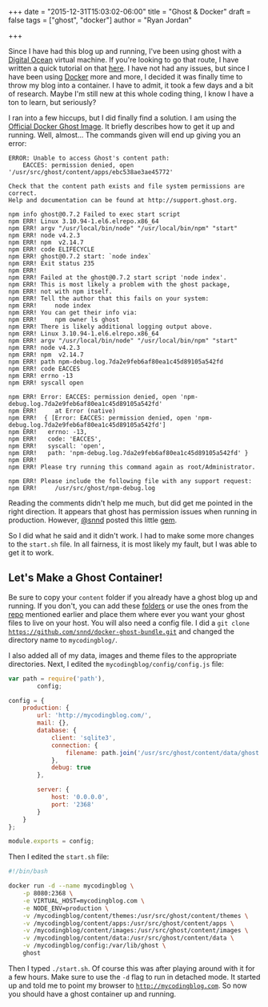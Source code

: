 +++
date = "2015-12-31T15:03:02-06:00"
title = "Ghost & Docker"
draft = false
tags = ["ghost", "docker"]
author = "Ryan Jordan"

+++

Since I have had this blog up and running, I've been using ghost with a [Digital Ocean](https://www.digitalocean.com/) virtual machine. If you're looking to go that route, I have written a quick tutorial on that [here](http://mycodingblog.com/up-and-running-with-ghost-and-digital-ocean/). I have not had any issues, but since I have been using [Docker](https://www.docker.com/) more and more, I decided it was finally time to throw my blog into a container. I have to admit, it took a few days and a bit of research. Maybe I'm still new at this whole coding thing, I know I have a ton to learn, but seriously?

I ran into a few hiccups, but I did finally find a solution. I am using the [Official Docker Ghost Image](https://hub.docker.com/_/ghost/). It briefly describes how to get it up and running. Well, almost... The commands given will end up giving you an error:

<!--more-->

```none
ERROR: Unable to access Ghost's content path:
	EACCES: permission denied, open '/usr/src/ghost/content/apps/ebc538ae3ae45772'

Check that the content path exists and file system permissions are correct.
Help and documentation can be found at http://support.ghost.org.

npm info ghost@0.7.2 Failed to exec start script
npm ERR! Linux 3.10.94-1.el6.elrepo.x86_64
npm ERR! argv "/usr/local/bin/node" "/usr/local/bin/npm" "start"
npm ERR! node v4.2.3
npm ERR! npm  v2.14.7
npm ERR! code ELIFECYCLE
npm ERR! ghost@0.7.2 start: `node index`
npm ERR! Exit status 235
npm ERR!
npm ERR! Failed at the ghost@0.7.2 start script 'node index'.
npm ERR! This is most likely a problem with the ghost package,
npm ERR! not with npm itself.
npm ERR! Tell the author that this fails on your system:
npm ERR!     node index
npm ERR! You can get their info via:
npm ERR!     npm owner ls ghost
npm ERR! There is likely additional logging output above.
npm ERR! Linux 3.10.94-1.el6.elrepo.x86_64
npm ERR! argv "/usr/local/bin/node" "/usr/local/bin/npm" "start"
npm ERR! node v4.2.3
npm ERR! npm  v2.14.7
npm ERR! path npm-debug.log.7da2e9feb6af80ea1c45d89105a542fd
npm ERR! code EACCES
npm ERR! errno -13
npm ERR! syscall open

npm ERR! Error: EACCES: permission denied, open 'npm-debug.log.7da2e9feb6af80ea1c45d89105a542fd'
npm ERR!     at Error (native)
npm ERR!  { [Error: EACCES: permission denied, open 'npm-debug.log.7da2e9feb6af80ea1c45d89105a542fd']
npm ERR!   errno: -13,
npm ERR!   code: 'EACCES',
npm ERR!   syscall: 'open',
npm ERR!   path: 'npm-debug.log.7da2e9feb6af80ea1c45d89105a542fd' }
npm ERR!
npm ERR! Please try running this command again as root/Administrator.

npm ERR! Please include the following file with any support request:
npm ERR!     /usr/src/ghost/npm-debug.log
```

Reading the comments didn't help me much, but did get me pointed in the right direction. It appears that ghost has permission issues when running in production. However, [@snnd](https://github.com/snnd) posted this little [gem](https://github.com/snnd/docker-ghost-bundle).

So I did what he said and it didn't work. I had to make some more changes to the <code class="language-none">start.sh</code> file. In all fairness, it is most likely my fault, but I was able to get it to work.

## Let's Make a Ghost Container!

Be sure to copy your <code class="language-none">content</code> folder if you already have a ghost blog up and running. If you don't, you can add these [folders](https://github.com/TryGhost/Ghost/tree/master/content) or use the ones from the [repo](https://github.com/snnd/docker-ghost-bundle) mentioned earlier and place them where ever you want your ghost files to live on your host. You will also need a config file. I did a <code class="language-git">git clone https://github.com/snnd/docker-ghost-bundle.git</code> and changed the directory name to <code class="language-none">mycodingblog/</code>.

I also added all of my data, images and theme files to the appropriate directories. Next, I edited the <code class="language-none">mycodingblog/config/config.js</code> file:

```javascript
var path = require('path'),
		config;

config = {
	production: {
		url: 'http://mycodingblog.com/',
		mail: {},
		database: {
			client: 'sqlite3',
			connection: {
				filename: path.join('/usr/src/ghost/content/data/ghost.db')
			},
			debug: true
		},

		server: {
			host: '0.0.0.0',
			port: '2368'
		}
	}
};

module.exports = config;
```

Then I edited the <code class="language-none">start.sh</code> file:

```bash
#!/bin/bash

docker run -d --name mycodingblog \
	-p 8080:2368 \
	-e VIRTUAL_HOST=mycodingblog.com \
	-e NODE_ENV=production \
	-v /mycodingblog/content/themes:/usr/src/ghost/content/themes \
	-v /mycodingblog/content/apps:/usr/src/ghost/content/apps \
	-v /mycodingblog/content/images:/usr/src/ghost/content/images \
	-v /mycodingblog/content/data:/usr/src/ghost/content/data \
	-v /mycodingblog/config:/var/lib/ghost \
	ghost
```

Then I typed <code class="language-none">./start.sh</code>. Of course this was after playing around with it for a few hours. Make sure to use the <code class="language-none">-d</code> flag to run in detached mode. It started up and told me to point my browser to <code class="language-none">http://mycodingblog.com</code>. So now you should have a ghost container up and running.
